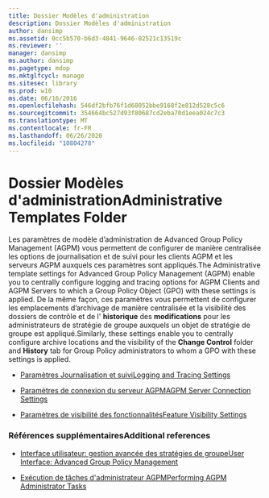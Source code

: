 ```yaml
---
title: Dossier Modèles d'administration
description: Dossier Modèles d'administration
author: dansimp
ms.assetid: 0cc5b570-b6d3-4841-9646-02521c13519c
ms.reviewer: ''
manager: dansimp
ms.author: dansimp
ms.pagetype: mdop
ms.mktglfcycl: manage
ms.sitesec: library
ms.prod: w10
ms.date: 06/16/2016
ms.openlocfilehash: 546df2bfb76f1d68052bbe9168f2e812d528c5c6
ms.sourcegitcommit: 354664bc527d93f80687cd2eba70d1eea024c7c3
ms.translationtype: MT
ms.contentlocale: fr-FR
ms.lasthandoff: 06/26/2020
ms.locfileid: "10804278"
---
```

# <span data-ttu-id="84e03-103">Dossier Modèles d'administration</span><span class="sxs-lookup"><span data-stu-id="84e03-103">Administrative Templates Folder</span></span>


<span data-ttu-id="84e03-104">Les paramètres de modèle d’administration de Advanced Group Policy Management (AGPM) vous permettent de configurer de manière centralisée les options de journalisation et de suivi pour les clients AGPM et les serveurs AGPM auxquels ces paramètres sont appliqués.</span><span class="sxs-lookup"><span data-stu-id="84e03-104">The Administrative template settings for Advanced Group Policy Management (AGPM) enable you to centrally configure logging and tracing options for AGPM Clients and AGPM Servers to which a Group Policy Object (GPO) with these settings is applied.</span></span> <span data-ttu-id="84e03-105">De la même façon, ces paramètres vous permettent de configurer les emplacements d’archivage de manière centralisée et la visibilité des dossiers de contrôle et de l' **historique** des **modifications** pour les administrateurs de stratégie de groupe auxquels un objet de stratégie de groupe est appliqué.</span><span class="sxs-lookup"><span data-stu-id="84e03-105">Similarly, these settings enable you to centrally configure archive locations and the visibility of the **Change Control** folder and **History** tab for Group Policy administrators to whom a GPO with these settings is applied.</span></span>

-   [<span data-ttu-id="84e03-106">Paramètres Journalisation et suivi</span><span class="sxs-lookup"><span data-stu-id="84e03-106">Logging and Tracing Settings</span></span>](logging-and-tracing-settings-agpm30ops.md)

-   [<span data-ttu-id="84e03-107">Paramètres de connexion du serveur AGPM</span><span class="sxs-lookup"><span data-stu-id="84e03-107">AGPM Server Connection Settings</span></span>](agpm-server-connection-settings-agpm30ops.md)

-   [<span data-ttu-id="84e03-108">Paramètres de visibilité des fonctionnalités</span><span class="sxs-lookup"><span data-stu-id="84e03-108">Feature Visibility Settings</span></span>](feature-visibility-settings-agpm30ops.md)

### <span data-ttu-id="84e03-109">Références supplémentaires</span><span class="sxs-lookup"><span data-stu-id="84e03-109">Additional references</span></span>

-   [<span data-ttu-id="84e03-110">Interface utilisateur: gestion avancée des stratégies de groupe</span><span class="sxs-lookup"><span data-stu-id="84e03-110">User Interface: Advanced Group Policy Management</span></span>](user-interface-advanced-group-policy-management-agpm30ops.md)

-   [<span data-ttu-id="84e03-111">Exécution de tâches d'administrateur AGPM</span><span class="sxs-lookup"><span data-stu-id="84e03-111">Performing AGPM Administrator Tasks</span></span>](performing-agpm-administrator-tasks-agpm30ops.md)

 

 





